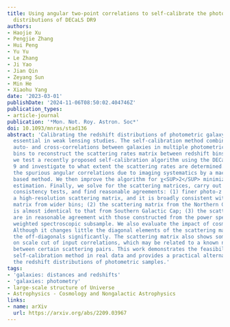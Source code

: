 ```yaml
---
title: Using angular two-point correlations to self-calibrate the photometric redshift
  distributions of DECaLS DR9
authors:
- Haojie Xu
- Pengjie Zhang
- Hui Peng
- Yu Yu
- Le Zhang
- Ji Yao
- Jian Qin
- Zeyang Sun
- Min He
- Xiaohu Yang
date: '2023-03-01'
publishDate: '2024-11-06T08:50:02.404746Z'
publication_types:
- article-journal
publication: '*Mon. Not. Roy. Astron. Soc*'
doi: 10.1093/mnras/stad136
abstract: 'Calibrating the redshift distributions of photometric galaxy samples is
  essential in weak lensing studies. The self-calibration method combines angular
  auto- and cross-correlations between galaxies in multiple photometric redshift (photo-z)
  bins to reconstruct the scattering rates matrix between redshift bins. In this paper,
  we test a recently proposed self-calibration algorithm using the DECaLS Data Release
  9 and investigate to what extent the scattering rates are determined. We first mitigate
  the spurious angular correlations due to imaging systematics by a machine learning
  based method. We then improve the algorithm for χ<SUP>2</SUP> minimization and error
  estimation. Finally, we solve for the scattering matrices, carry out a series of
  consistency tests, and find reasonable agreements: (1) finer photo-z bins return
  a high-resolution scattering matrix, and it is broadly consistent with the low-resolution
  matrix from wider bins; (2) the scattering matrix from the Northern Galactic Cap
  is almost identical to that from Southern Galactic Cap; (3) the scattering matrices
  are in reasonable agreement with those constructed from the power spectrum and the
  weighted spectroscopic subsample. We also evaluate the impact of cosmic magnification.
  Although it changes little the diagonal elements of the scattering matrix, it affects
  the off-diagonals significantly. The scattering matrix also shows some dependence
  on scale cut of input correlations, which may be related to a known numerical degeneracy
  between certain scattering pairs. This work demonstrates the feasibility of the
  self-calibration method in real data and provides a practical alternative to calibrate
  the redshift distributions of photometric samples.'
tags:
- 'galaxies: distances and redshifts'
- 'galaxies: photometry'
- large-scale structure of Universe
- Astrophysics - Cosmology and Nongalactic Astrophysics
links:
- name: arXiv
  url: https://arxiv.org/abs/2209.03967
---
```

